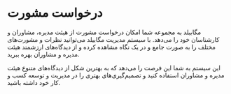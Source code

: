 # درخواست مشورت

مگابیلد به مجموعه شما امکان درخواست مشورت از هیئت مدیره، مشاوران و کارشناسان خود را می‌دهد. با سیستم مدیریت مگابیلد می‌توانید نظرات و مشورت‌های مختلف را به صورت جامع و در یک نگاه مشاهده کرده و از دیدگاه‌های ارزشمند هیئت مدیره و مشاوران بهره ببرید.

این سیستم به شما این فرصت را می‌دهد که به بهترین شکل از دیدگاه‌های متنوع هیئت مدیره و مشاوران استفاده کنید و تصمیم‌گیری‌های بهتری را در مدیریت و توسعه کسب و کار خود داشته باشید.